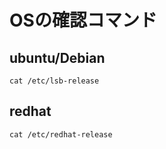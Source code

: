 # OSの確認コマンド

## ubuntu/Debian

```
cat /etc/lsb-release
```

## redhat

```
cat /etc/redhat-release
```
